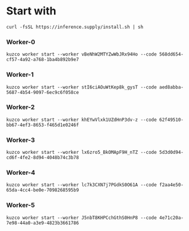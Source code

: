 # Start with
```
curl -fsSL https://inference.supply/install.sh | sh
```


### Worker-0
```
kuzco worker start --worker vBeNhW2MTYZwWbJRx94Ho --code 568dd654-cf57-4a92-a768-1ba4b892b9e7
```

### Worker-1
```
kuzco worker start --worker stI6ciAOuWtKep8k_gysT --code aed8abba-5687-4b54-9097-6ec9c6f058ce
```

### Worker-2
```
kuzco worker start --worker khEYwVlxk1UZdHnP3dv-z --code 62f49510-bb67-4ef3-8653-f465d1e0246f
```

### Worker-3
```
kuzco worker start --worker lx6zro5_BkOMApF9H_nTZ --code 5d3d0d94-cd6f-4fe2-8d94-4048b74c3b78
```

### Worker-4
```
kuzco worker start --worker lc7k3CXN7j7PGdkS0O61A --code f2aa4e50-65da-4cc4-be0e-7098268595b9
```

### Worker-5
```
kuzco worker start --worker J5nbT8KHPCchGthS0HnP8 --code 4e71c20a-7e98-44a0-a3e9-4823b3661786
```
